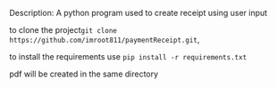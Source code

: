 Description:
A python program used to create receipt using user input 

to clone the project```git clone https://github.com/imroot811/paymentReceipt.git```,

to install the requirements use  ```pip install -r requirements.txt```

pdf will be created in the same directory
